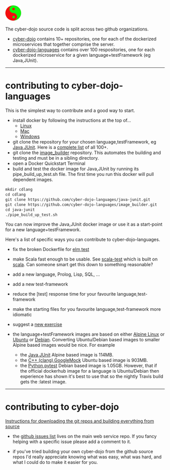 
<img src="https://raw.githubusercontent.com/cyber-dojo/nginx/master/images/home_page_logo.png"
alt="cyber-dojo yin/yang logo" width="50px" height="50px"/>

The cyber-dojo source code is split across two github organizations.
- [cyber-dojo](https://github.com/cyber-dojo) contains 10+ repositories, one for
each of the dockerized microservices that together comprise the server.
- [cyber-dojo-languages](https://github.com/cyber-dojo-languages) contains over 100
respositories, one for each dockerized microservice for a given language+testFramework (eg Java,JUnit).

- - - -

# contributing to cyber-dojo-languages
This is the simplest way to contribute and a good way to start.
- install docker by following the instructions at the top of...
  - [Linux](http://blog.cyber-dojo.org/2016/10/running-your-own-cyber-dojo-server-on.html)
  - [Mac](http://blog.cyber-dojo.org/2016/10/running-your-own-cyber-dojo-server-on_15.html)
  - [Windows](http://blog.cyber-dojo.org/2016/10/running-your-own-cyber-dojo-server-on_68.html)
- git clone the repository for your chosen language,testFramework, eg
[Java,JUnit](https://github.com/cyber-dojo-languages/java-junit).
Here is a
[complete list](https://github.com/cyber-dojo/start-points-languages/blob/master/languages_list)
of all 100+.
- git clone the [image_builder](https://github.com/cyber-dojo-languages/image_builder) repository.
This automates the building and testing and must be in a sibling directory.
- open a Docker Quickstart Terminal
- build and test the docker image for Java,JUnit by running its pipe_build_up_test.sh file.
The first time you run this docker will pull dependent images.

```
mkdir cdlang
cd cdlang
git clone https://github.com/cyber-dojo-languages/java-junit.git
git clone https://github.com/cyber-dojo-languages/image_builder.git
cd java-junit
./pipe_build_up_test.sh
```

You can now improve the Java,JUnit docker image or use it as a start-point for a
new language+testFramework.

Here's a list of specific ways you can contribute to cyber-dojo-languages.

- fix the broken Dockerfile for
[elm,test](https://github.com/cyber-dojo-languages/elm-test)

- make Scala fast enough to be usable. See
[scala-test](https://github.com/cyber-dojo-languages/scala-test)
which is built on [scala](https://github.com/cyber-dojo-languages/scala).
Can someone smart get this down to something reasonable?

- add a new language, Prolog, Lisp, SQL, ...

- add a new test-framework

- reduce the [test] response time for your favourite language,test-framework

- make the starting files for you favourite language,test-framework more idiomatic

- suggest a [new exercise](https://github.com/cyber-dojo/start-points-exercises)

- the language+testFramework images are based on either
[Alpine Linux](https://alpinelinux.org/) or
[Ubuntu](https://www.ubuntu.com/) or
[Debian](https://www.debian.org/).
Converting Ubuntu/Debian based images to smaller Alpine based images would be nice.
For example
  - the [Java,JUnit](https://github.com/cyber-dojo-languages/java-junit) Alpine based image is 114MB.
  - the [C++ (clang),GoogleMock](https://github.com/cyber-dojo-languages/clangplusplus-googlemock) Ubuntu based image is 903MB.
  - the [Python,pytest](https://github.com/cyber-dojo-languages/python-pytest) Debian based image is 1.05GB.
However, that if the official dockerhub image for a language is Ubuntu/Debian
then experience has shown it's best to use that so the nightly Travis build
gets the :latest image.

- - - -

# contributing to cyber-dojo

[Instructions for downloading the git repos and building everything from source](https://github.com/cyber-dojo/cyber-dojo/tree/master/dev)

- the [github issues list](https://github.com/cyber-dojo/web/issues) lives on the main web service repo.
If you fancy helping with a specific issue please add a comment to it.

- if you've tried building your own cyber-dojo from the github source repos I'd
really appreciate knowing what was easy, what was hard, and what I could do to
make it easier for you.
